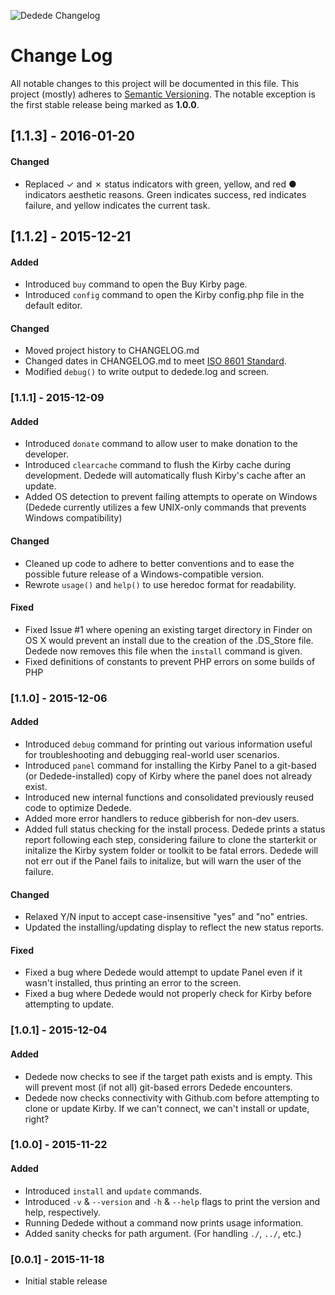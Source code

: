 ![Dedede Changelog](https://cdn.cedwardsmedia.com/images/dedede/dededelogo.png "Dedede Logo")

# Change Log
All notable changes to this project will be documented in this file.
This project (mostly) adheres to [Semantic Versioning](http://semver.org/). The notable exception is the first stable release being marked as **1.0.0**.

## [1.1.3] - 2016-01-20
#### Changed
- Replaced ✓ and ✗ status indicators with green, yellow, and red ● indicators aesthetic reasons. Green indicates success, red indicates failure, and yellow indicates the current task.

## [1.1.2] - 2015-12-21
#### Added
- Introduced `buy` command to open the Buy Kirby page.
- Introduced `config` command to open the Kirby config.php file in the default editor.

#### Changed
- Moved project history to CHANGELOG.md
- Changed dates in CHANGELOG.md to meet [ISO 8601 Standard](http://www.iso.org/iso/home/standards/iso8601.htm).
- Modified `debug()` to write output to dedede.log and screen.


### [1.1.1] - 2015-12-09

#### Added
- Introduced `donate` command to allow user to make donation to the developer.
- Introduced `clearcache` command to flush the Kirby cache during development. Dedede will automatically flush Kirby's cache after an update.
- Added OS detection to prevent failing attempts to operate on Windows (Dedede currently utilizes a few UNIX-only commands that prevents Windows compatibility)


#### Changed
- Cleaned up code to adhere to better conventions and to ease the possible future release of a Windows-compatible version.
- Rewrote `usage()` and `help()` to use heredoc format for readability.


#### Fixed
- Fixed Issue #1 where opening an existing target directory in Finder on OS X would prevent an install due to the creation of the .DS_Store file. Dedede now removes this file when the `install` command is given.
- Fixed definitions of constants to prevent PHP errors on some builds of PHP

### [1.1.0] - 2015-12-06

#### Added
- Introduced `debug` command for printing out various information useful for troubleshooting and debugging real-world user scenarios.
- Introduced `panel` command for installing the Kirby Panel to a git-based (or Dedede-installed) copy of Kirby where the panel does not already exist.
- Introduced new internal functions and consolidated previously reused code to optimize Dedede.
- Added more error handlers to reduce gibberish for non-dev users.
- Added full status checking for the install process. Dedede prints a status report following each step, considering failure to clone the starterkit or initalize the Kirby system folder or toolkit to be fatal errors. Dedede will not err out if the Panel fails to initalize, but will warn the user of the failure.


#### Changed
- Relaxed Y/N input to accept case-insensitive "yes" and "no" entries.
- Updated the installing/updating display to reflect the new status reports.


#### Fixed
- Fixed a bug where Dedede would attempt to update Panel even if it wasn't installed, thus printing an error to the screen.
- Fixed a bug where Dedede would not properly check for Kirby before attempting to update.



### [1.0.1] - 2015-12-04

#### Added
- Dedede now checks to see if the target path exists and is empty. This will prevent most (if not all) git-based errors Dedede encounters.
- Dedede now checks connectivity with Github.com before attempting to clone or update Kirby. If we can't connect, we can't install or update, right?


### [1.0.0] - 2015-11-22
#### Added
- Introduced `install` and `update` commands.
- Introduced `-v` & `--version` and `-h` & `--help` flags to print the version and help, respectively.
- Running Dedede without a command now prints usage information.
- Added sanity checks for path argument. (For handling `./`, `../`, etc.)


### [0.0.1] - 2015-11-18
- Initial stable release
